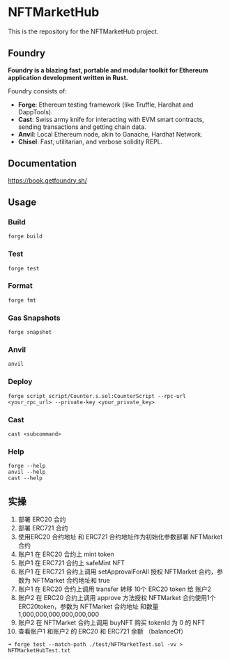# NFTMarketHub

This is the repository for the NFTMarketHub project.

## Foundry

**Foundry is a blazing fast, portable and modular toolkit for Ethereum application development written in Rust.**

Foundry consists of:

- **Forge**: Ethereum testing framework (like Truffle, Hardhat and DappTools).
- **Cast**: Swiss army knife for interacting with EVM smart contracts, sending transactions and getting chain data.
- **Anvil**: Local Ethereum node, akin to Ganache, Hardhat Network.
- **Chisel**: Fast, utilitarian, and verbose solidity REPL.

## Documentation

<https://book.getfoundry.sh/>

## Usage

### Build

```shell
forge build
```

### Test

```shell
forge test
```

### Format

```shell
forge fmt
```

### Gas Snapshots

```shell
forge snapshot
```

### Anvil

```shell
anvil
```

### Deploy

```shell
forge script script/Counter.s.sol:CounterScript --rpc-url <your_rpc_url> --private-key <your_private_key>
```

### Cast

```shell
cast <subcommand>
```

### Help

```shell
forge --help
anvil --help
cast --help
```

## 实操

1. 部署 ERC20 合约
2. 部署 ERC721 合约
3. 使用ERC20 合约地址 和 ERC721 合约地址作为初始化参数部署 NFTMarket 合约
4. 账户1 在 ERC20 合约上 mint token
5. 账户1 在 ERC721 合约上 safeMint NFT
6. 账户1 在 ERC721 合约上调用 setApprovalForAll 授权 NFTMarket 合约，参数为 NFTMarket 合约地址和 true
7. 账户1 在 ERC20 合约上调用 transfer 转移 10个 ERC20 token 给 账户2
8. 账户2 在 ERC20 合约上调用 approve 方法授权 NFTMarket 合约使用1个ERC20token，参数为 NFTMarket 合约地址 和数量 1,000,000,000,000,000,000
9. 账户2 在 NFTMarket 合约上调用 buyNFT 购买 tokenId 为 0 的 NFT
10. 查看账户1 和账户2 的 ERC20 和 ERC721 余额 （balanceOf）

```shell
➜ forge test --match-path ./test/NFTMarketTest.sol -vv > NFTMarketHubTest.txt  
```
